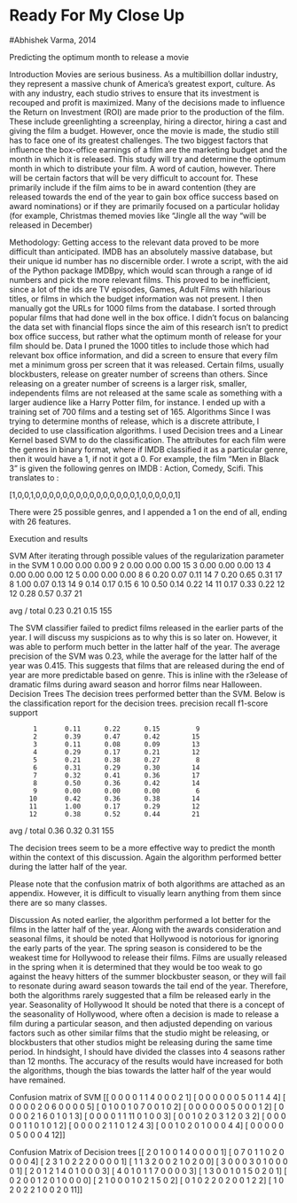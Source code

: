 # Ready For My Close Up

#Abhishek Varma, 2014

Predicting the optimum month to release a movie

Introduction
Movies are serious business. As a multibillion dollar industry, they represent a massive chunk of America’s greatest export, culture. As with any industry, each studio strives to ensure that its investment is recouped and profit is maximized. Many of the decisions made to influence the Return on Investment (ROI) are made prior to the production of the film. These include greenlighting a screenplay, hiring a director, hiring a cast and giving the film a budget. 
However, once the movie is made, the studio still has to face one of its greatest challenges. The two biggest factors that influence the box-office earnings of a film are the marketing budget and the month in which it is released. This study will try and determine the optimum month in which to distribute your film.
A word of caution, however. There will be certain factors that will be very difficult to account for. These primarily include if the film aims to be in award contention (they are released towards the end of the year to gain box office success based on award nominations) or if they are primarily focused on a particular holiday (for example, Christmas themed movies like “Jingle all the way “will be released in December)

Methodology: 
Getting access to the relevant data proved to be more difficult than anticipated. IMDB has an absolutely massive database, but their unique id number has no discernible order. I wrote a script, with the aid of the Python package IMDBpy, which would scan through a range of id numbers and pick the more relevant films. This proved to be inefficient, since a lot of the ids are TV episodes, Games, Adult Films with hilarious titles, or films in which the budget information was not present. 
I then manually got the URLs for 1000 films from the database. I sorted through popular films that had done well in the box office. I didn’t focus on balancing the data set with financial flops since the aim of this research isn’t to predict box office success, but rather what the optimum month of release for your film should be.
Data
I pruned the 1000 titles to include those which had relevant box office information, and did a screen to ensure that every film met a minimum gross per screen that it was released. Certain films, usually blockbusters, release on greater number of screens than others. Since releasing on a greater number of screens is a larger risk, smaller, independents films are not released at the same scale as something with a larger audience like a Harry Potter film, for instance. I ended up with a training set of 700 films and a testing set of 165.
Algorithms 
Since I was trying to determine months of release, which is a discrete attribute, I decided to use classification algorithms. I used Decision trees and a Linear Kernel based SVM to do the classification. The attributes for each film were the genres in binary format, where if IMDB classified it as a particular genre, then it would have a 1, if not it got a 0. For example, the film “Men in Black 3” is given the following genres on IMDB : Action, Comedy, Scifi. 
This translates to :

[1,0,0,1,0,0,0,0,0,0,0,0,0,0,0,0,0,0,0,1,0,0,0,0,0,1]

There were 25 possible genres, and I appended a 1 on the end of all, ending with 26 features.

Execution and results

SVM
After iterating through possible values of the regularization parameter in the SVM
          1       0.00      0.00      0.00         9
          2       0.00      0.00      0.00        15
          3       0.00      0.00      0.00        13
          4       0.00      0.00      0.00        12
          5       0.00      0.00      0.00         8
          6       0.20      0.07      0.11        14
          7       0.20      0.65      0.31        17
          8       1.00      0.07      0.13        14
          9       0.14      0.17      0.15         6
         10       0.50      0.14      0.22        14
         11       0.17      0.33      0.22        12
         12       0.28      0.57      0.37        21

avg / total       0.23      0.21      0.15       155

The SVM classifier failed to predict films released in the earlier parts of the year. I will discuss my suspicions as to why this is so later on. 
However, it was able to perform much better in the latter half of the year. The average precision of the SVM was 0.23, while the average for the latter half of the year was 0.415. This suggests that films that are released during the end of year are more predictable based on genre. This is inline with the r3elease of dramatic films during award season and horror films near Halloween. 
Decision Trees
The decision trees performed better than the SVM. Below is the classification report for the decision trees. 
precision    recall  f1-score   support

          1       0.11      0.22      0.15         9
          2       0.39      0.47      0.42        15
          3       0.11      0.08      0.09        13
          4       0.29      0.17      0.21        12
          5       0.21      0.38      0.27         8
          6       0.31      0.29      0.30        14
          7       0.32      0.41      0.36        17
          8       0.50      0.36      0.42        14
          9       0.00      0.00      0.00         6
         10       0.42      0.36      0.38        14
         11       1.00      0.17      0.29        12
         12       0.38      0.52      0.44        21

avg / total       0.36      0.32      0.31       155


The decision trees seem to be a more effective way to predict the month within the context of this discussion. Again the algorithm performed better during the latter half of the year.

Please note that the confusion matrix of both algorithms are attached as an appendix. However, it is difficult to visually learn anything from them since there are so many classes.


Discussion
As noted earlier, the algorithm performed a lot better for the films in the latter half of the year. Along with the awards consideration and seasonal films, it should be noted that Hollywood is notorious for ignoring the early parts of the year. The spring season is considered to be the weakest time for Hollywood to release their films. Films are usually released in the spring when it is determined that they would be too weak to go against the heavy hitters of the summer blockbuster season, or they will fail to resonate during award season towards the tail end of the year. Therefore, both the algorithms rarely suggested that a film be released early in the year.
Seasonality of Hollywood
It should be noted that there is a concept of the seasonality of Hollywood, where often a decision is made to release a film during a particular season, and then adjusted depending on various factors such as other similar films that the studio might be releasing, or blockbusters that other studios might be releasing during the same time period. In hindsight, I should have divided the classes into 4 seasons rather than 12 months. The accuracy of the results would have increased for both the algorithms, though the bias towards the latter half of the year would have remained. 

Confusion matrix of SVM 
[[ 0  0  0  0  1  1  4  0  0  0  2  1]
 [ 0  0  0  0  0  0  5  0  1  1  4  4]
 [ 0  0  0  0  2  0  6  0  0  0  0  5]
 [ 0  1  0  0  1  0  7  0  0  1  0  2]
 [ 0  0  0  0  0  0  5  0  0  0  1  2]
 [ 0  0  0  0  2  1  6  0  1  0  1  3]
 [ 0  0  0  0  1  1 11  0  1  0  0  3]
 [ 0  0  1  0  2  0  3  1  2  0  3  2]
 [ 0  0  0  0  0  1  1  0  1  0  1  2]
 [ 0  0  0  0  2  1  1  0  1  2  4  3]
 [ 0  0  1  0  2  0  1  0  0  0  4  4]
 [ 0  0  0  0  0  0  5  0  0  0  4 12]]

Confusion Matrix of Decision trees
[[ 2  0  1  0  0  1  4  0  0  0  0  1]
 [ 0  7  0  1  1  0  2  0  0  0  0  4]
 [ 2  3  1  0  2  2  2  0  0  0  0  1]
 [ 1  1  3  2  0  0  2  1  0  2  0  0]
 [ 3  0  0  0  3  0  1  0  0  0  0  1]
 [ 2  0  1  2  1  4  0  1  0  0  0  3]
 [ 4  0  1  0  1  1  7  0  0  0  0  3]
 [ 1  3  0  0  1  0  1  5  0  2  0  1]
 [ 0  2  0  0  1  2  0  1  0  0  0  0]
 [ 2  1  0  0  0  1  0  2  1  5  0  2]
 [ 0  1  0  2  2  0  2  0  0  1  2  2]
 [ 1  0  2  0  2  2  1  0  0  2  0 11]]
